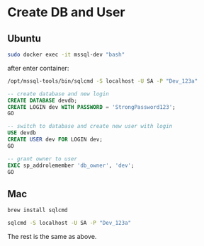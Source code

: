 # Create DB and User

## Ubuntu

```sh
sudo docker exec -it mssql-dev "bash"
```

after enter container:

```sh
/opt/mssql-tools/bin/sqlcmd -S localhost -U SA -P "Dev_123a"
```

```sql
-- create database and new login
CREATE DATABASE devdb;
CREATE LOGIN dev WITH PASSWORD = 'StrongPassword123';
GO

-- switch to database and create new user with login
USE devdb
CREATE USER dev FOR LOGIN dev;
GO

-- grant owner to user
EXEC sp_addrolemember 'db_owner', 'dev';
GO
```

## Mac

```sh
brew install sqlcmd
```

```sh
sqlcmd -S localhost -U SA -P "Dev_123a"
```

The rest is the same as above.
